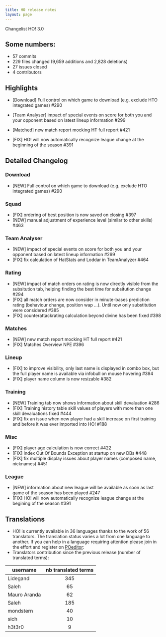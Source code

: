 ```yaml
---
title: HO release notes
layout: page
---
```


Changelist HO! 3.0

## Some numbers: 
  - 57 commits
  - 229 files changed (9,659 additions and 2,828 deletions)
  - 27 issues closed
  - 4 contributors


## Highlights


- [Download] Full control on which game to download (e.g. exclude HTO integrated games)  #290

- [Team Analyser] impact of special events on score for both you and your opponent based on latest lineup information #299

- [Matched] new match report mocking HT full report #421

- [FIX] HO! will now automatically recognize league change at the beginning of the season #391


## Detailed Changelog

### Download

- [NEW] Full control on which game to download (e.g. exclude HTO integrated games)  #290


### Squad

  - [FIX] ordering of best position is now saved on closing #397
  - [NEW] manual adjustment of experience level (similar to other skills) #463


### Team Analyser

 - [NEW] impact of special events on score for both you and your opponent based on latest lineup information #299
 - [FIX] fix calculation of HatStats and Loddar in TeamAnalyzer #464

### Rating

 - [NEW] impact of match orders on rating is now directly visible from the subsitution tab, helping finding the best time for subsitution change  #294
 - [FIX] all match orders are now consider in minute-bases prediction rating (behaviour change, position wap ...). Until now only substitution were considered #385
 - [FIX] counterattackrating calculation beyond divine has been fixed #398


### Matches

- [NEW] new match report mocking HT full report #421
- [FIX] Matches Overview NPE #396


### Lineup

- [FIX] to improve visibility, only last name is displayed in combo box, but the full player name is available via infobull on mouse hovering  #394
- [FIX] player name column is now resizable  #382


### Training

- [NEW] Training tab now shows information about skill devaluation #286
- [FIX] Training history table skill values of players with more than one skill devaluations fixed #444
- [FIX] fix an issue when new player had a skill increase on first training and before it was ever imported into HO! #188


### Misc

   - [FIX] player age calculation is now correct #422
   - [FIX] Index Out Of Bounds Exception at startup on new DBs #448
   - [FIX] fix multiple display issues about player names (composed name, nicknames)  #451
   

### League

   - [NEW] information about new league will be available as soon as last game of the season has been played #247
   - [FIX] HO! will now automatically recognize league change at the begining of the season #391


## Translations
  - HO! is currently available in 36 languages thanks to the work of 56 translators. The translation status varies a lot from one language to another. If you can help in a language requiring attention please join in the effort and register on [POeditor](https://poeditor.com/join/project/jCaWGL1JCl):
  - Translators contribution since the previous release (number of translated terms):


| username       | nb translated terms |
|----------------|:-------------------:|
| Lidegand       | 345                 |
| Saleh          | 65                  |
| Mauro Aranda   | 62                  |
| Saleh          | 185                 |
| mondstern      | 40                  |
| sich           | 10                  |
| h3t3r0         | 9                   |

